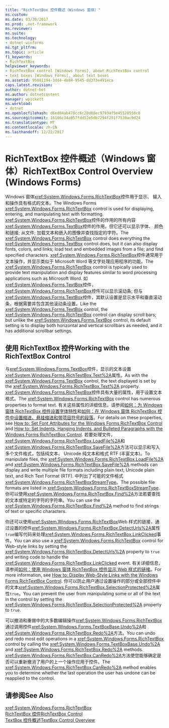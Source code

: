 ```yaml
---
title: "RichTextBox 控件概述（Windows 窗体）"
ms.custom: 
ms.date: 03/30/2017
ms.prod: .net-framework
ms.reviewer: 
ms.suite: 
ms.technology:
- dotnet-winforms
ms.tgt_pltfrm: 
ms.topic: article
f1_keywords:
- RichTextBox
helpviewer_keywords:
- RichTextBox control [Windows Forms], about RichTextBox control
- text boxes [Windows Forms], about text boxes
ms.assetid: 95081194-3dd4-4b84-9545-dd373e491eca
caps.latest.revision: 
author: dotnet-bot
ms.author: dotnetcontent
manager: wpickett
ms.workload:
- dotnet
ms.openlocfilehash: d6ed04ab478cc6c20d88ec97934f5e45528558c8
ms.sourcegitcommit: 16186c34a957fdd52e5db7294f291f7530ac9d24
ms.translationtype: MT
ms.contentlocale: zh-CN
ms.lasthandoff: 12/22/2017
---
```

# <a name="richtextbox-control-overview-windows-forms"></a><span data-ttu-id="afdde-102">RichTextBox 控件概述（Windows 窗体）</span><span class="sxs-lookup"><span data-stu-id="afdde-102">RichTextBox Control Overview (Windows Forms)</span></span>
<span data-ttu-id="afdde-103">Windows 窗体<xref:System.Windows.Forms.RichTextBox>控件用于显示、 输入和操作具有格式的文本。</span><span class="sxs-lookup"><span data-stu-id="afdde-103">The Windows Forms <xref:System.Windows.Forms.RichTextBox> control is used for displaying, entering, and manipulating text with formatting.</span></span> <span data-ttu-id="afdde-104"><xref:System.Windows.Forms.RichTextBox>控件的作用的所有内容<xref:System.Windows.Forms.TextBox>控件的作用，但它还可以显示字体、 颜色和链接; 从文件; 加载文本和嵌入的图像并查找指定的字符。</span><span class="sxs-lookup"><span data-stu-id="afdde-104">The <xref:System.Windows.Forms.RichTextBox> control does everything the <xref:System.Windows.Forms.TextBox> control does, but it can also display fonts, colors, and links; load text and embedded images from a file; and find specified characters.</span></span> <span data-ttu-id="afdde-105"><xref:System.Windows.Forms.RichTextBox>控件通常用于文本操作，并显示类似于 Microsoft Word 等文字处理应用程序的功能。</span><span class="sxs-lookup"><span data-stu-id="afdde-105">The <xref:System.Windows.Forms.RichTextBox> control is typically used to provide text manipulation and display features similar to word processing applications such as Microsoft Word.</span></span> <span data-ttu-id="afdde-106">如<xref:System.Windows.Forms.TextBox>控件，<xref:System.Windows.Forms.RichTextBox>控件可以显示滚动条; 但与<xref:System.Windows.Forms.TextBox>控件，其默认设置是显示水平和垂直滚动条，根据需要并包含其他滚动条设置。</span><span class="sxs-lookup"><span data-stu-id="afdde-106">Like the <xref:System.Windows.Forms.TextBox> control, the <xref:System.Windows.Forms.RichTextBox> control can display scroll bars; but unlike the <xref:System.Windows.Forms.TextBox> control, its default setting is to display both horizontal and vertical scrollbars as needed, and it has additional scrollbar settings.</span></span>  
  
## <a name="working-with-the-richtextbox-control"></a><span data-ttu-id="afdde-107">使用 RichTextBox 控件</span><span class="sxs-lookup"><span data-stu-id="afdde-107">Working with the RichTextBox Control</span></span>  
 <span data-ttu-id="afdde-108">与<xref:System.Windows.Forms.TextBox>控件，显示的文本设置<xref:System.Windows.Forms.RichTextBox.Text%2A>属性。</span><span class="sxs-lookup"><span data-stu-id="afdde-108">As with the <xref:System.Windows.Forms.TextBox> control, the text displayed is set by the <xref:System.Windows.Forms.RichTextBox.Text%2A> property.</span></span> <span data-ttu-id="afdde-109"><xref:System.Windows.Forms.RichTextBox>控件具有大量的属性，用于设置文本格式。</span><span class="sxs-lookup"><span data-stu-id="afdde-109">The <xref:System.Windows.Forms.RichTextBox> control has numerous properties to format text.</span></span> <span data-ttu-id="afdde-110">有关这些属性的详细信息，请参阅[如何：为 Windows 窗体 RichTextBox 控件设置字体特性](../../../../docs/framework/winforms/controls/how-to-set-font-attributes-for-the-windows-forms-richtextbox-control.md)和[如何：在 Windows 窗体 RichTextBox 控件中设置缩进、悬挂缩进和带项目符号的段落](../../../../docs/framework/winforms/controls/set-indents-hanging-indents-bulleted-paragraphs-with-wf-richtextbox.md)。</span><span class="sxs-lookup"><span data-stu-id="afdde-110">For details on these properties, see [How to: Set Font Attributes for the Windows Forms RichTextBox Control](../../../../docs/framework/winforms/controls/how-to-set-font-attributes-for-the-windows-forms-richtextbox-control.md) and [How to: Set Indents, Hanging Indents, and Bulleted Paragraphs with the Windows Forms RichTextBox Control](../../../../docs/framework/winforms/controls/set-indents-hanging-indents-bulleted-paragraphs-with-wf-richtextbox.md).</span></span> <span data-ttu-id="afdde-111">若要处理文件，<xref:System.Windows.Forms.RichTextBox.LoadFile%2A>和<xref:System.Windows.Forms.RichTextBox.SaveFile%2A>方法可以显示和写入多个文件格式，包括纯文本、 Unicode 纯文本和格式 RTF (丰富文本)。</span><span class="sxs-lookup"><span data-stu-id="afdde-111">To manipulate files, the <xref:System.Windows.Forms.RichTextBox.LoadFile%2A> and <xref:System.Windows.Forms.RichTextBox.SaveFile%2A> methods can display and write multiple file formats including plain text, Unicode plain text, and Rich Text Format (RTF).</span></span> <span data-ttu-id="afdde-112">中列出了可能的文件格式<xref:System.Windows.Forms.RichTextBoxStreamType>。</span><span class="sxs-lookup"><span data-stu-id="afdde-112">The possible file formats are listed in <xref:System.Windows.Forms.RichTextBoxStreamType>.</span></span> <span data-ttu-id="afdde-113">你可以使用<xref:System.Windows.Forms.RichTextBox.Find%2A>方法若要查找的文本或特定的字符的字符串。</span><span class="sxs-lookup"><span data-stu-id="afdde-113">You can use the <xref:System.Windows.Forms.RichTextBox.Find%2A> method to find strings of text or specific characters.</span></span>  
  
 <span data-ttu-id="afdde-114">你还可以使用<xref:System.Windows.Forms.RichTextBox>Web 样式的链接，通过设置的控件<xref:System.Windows.Forms.RichTextBox.DetectUrls%2A>属性`true`编写代码来处理<xref:System.Windows.Forms.RichTextBox.LinkClicked>事件。</span><span class="sxs-lookup"><span data-stu-id="afdde-114">You can also use a <xref:System.Windows.Forms.RichTextBox> control for Web-style links by setting the <xref:System.Windows.Forms.RichTextBox.DetectUrls%2A> property to `true` and writing code to handle the <xref:System.Windows.Forms.RichTextBox.LinkClicked> event.</span></span> <span data-ttu-id="afdde-115">有关详细信息，请参阅[如何：使用 Windows 窗体 RichTextBox 控件显示 Web 样式的链接](../../../../docs/framework/winforms/controls/how-to-display-web-style-links-with-the-windows-forms-richtextbox-control.md)。</span><span class="sxs-lookup"><span data-stu-id="afdde-115">For more information, see [How to: Display Web-Style Links with the Windows Forms RichTextBox Control](../../../../docs/framework/winforms/controls/how-to-display-web-style-links-with-the-windows-forms-richtextbox-control.md).</span></span> <span data-ttu-id="afdde-116">你可以防止用户通过设置操作的部分或全部控件中的文本<xref:System.Windows.Forms.RichTextBox.SelectionProtected%2A>属性`true`。</span><span class="sxs-lookup"><span data-stu-id="afdde-116">You can prevent the user from manipulating some or all of the text in the control by setting the <xref:System.Windows.Forms.RichTextBox.SelectionProtected%2A> property to `true`.</span></span>  
  
 <span data-ttu-id="afdde-117">可以撤消和重做中的大多数编辑操作<xref:System.Windows.Forms.RichTextBox>通过调用控件<xref:System.Windows.Forms.TextBoxBase.Undo%2A>和<xref:System.Windows.Forms.RichTextBox.Redo%2A>方法。</span><span class="sxs-lookup"><span data-stu-id="afdde-117">You can undo and redo most edit operations in a <xref:System.Windows.Forms.RichTextBox> control by calling the <xref:System.Windows.Forms.TextBoxBase.Undo%2A> and <xref:System.Windows.Forms.RichTextBox.Redo%2A> methods.</span></span> <span data-ttu-id="afdde-118"><xref:System.Windows.Forms.RichTextBox.CanRedo%2A>方法使您能够确定是否可以重新撤消了用户的上一个操作应用于控件。</span><span class="sxs-lookup"><span data-stu-id="afdde-118">The <xref:System.Windows.Forms.RichTextBox.CanRedo%2A> method enables you to determine whether the last operation the user has undone can be reapplied to the control.</span></span>  
  
## <a name="see-also"></a><span data-ttu-id="afdde-119">请参阅</span><span class="sxs-lookup"><span data-stu-id="afdde-119">See Also</span></span>  
 <xref:System.Windows.Forms.RichTextBox>  
 [<span data-ttu-id="afdde-120">RichTextBox 控件</span><span class="sxs-lookup"><span data-stu-id="afdde-120">RichTextBox Control</span></span>](../../../../docs/framework/winforms/controls/richtextbox-control-windows-forms.md)  
 [<span data-ttu-id="afdde-121">TextBox 控件概述</span><span class="sxs-lookup"><span data-stu-id="afdde-121">TextBox Control Overview</span></span>](../../../../docs/framework/winforms/controls/textbox-control-overview-windows-forms.md)
